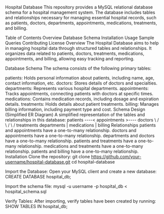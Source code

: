 Hospital Database
This repository provides a MySQL relational database schema for a hospital management system. The database includes tables and relationships necessary for managing essential hospital records, such as patients, doctors, departments, appointments, medications, treatments, and billing.

Table of Contents
Overview
Database Schema
Installation
Usage
Sample Queries
Contributing
License
Overview
The Hospital Database aims to help in managing hospital data through structured tables and relationships. It organizes data related to patients, doctors, treatments, medications, appointments, and billing, allowing easy tracking and reporting.

Database Schema
The schema consists of the following primary tables:

patients: Holds personal information about patients, including name, age, contact information, etc.
doctors: Stores details of doctors and specialties.
departments: Represents various hospital departments.
appointments: Tracks appointments, connecting patients with doctors at specific times.
medications: Contains medication records, including dosage and expiration details.
treatments: Holds details about patient treatments.
billing: Manages billing information, including payment type and cost.
Schema Design (Simplified ER Diagram)
A simplified representation of the tables and relationships in this database:
patients ----< appointments >---- doctors
          \                    /
            \                /
              \            /
             treatments    departments
                   |
               medications
                 |
               billing
Relationships
patients and appointments have a one-to-many relationship.
doctors and appointments have a one-to-many relationship.
departments and doctors have a one-to-many relationship.
patients and treatments have a one-to-many relationship.
medications and treatments have a one-to-many relationship.
patients and billing have a one-to-many relationship.
Installation
Clone the repository:
git clone https://github.com/your-username/hospital-database.git
cd hospital-database

Import the Database:
Open your MySQL client and create a new database:
CREATE DATABASE hospital_db;

Import the schema file:
mysql -u username -p hospital_db < hospital_schema.sql

Verify Tables:
After importing, verify tables have been created by running:
SHOW TABLES IN hospital_db;


